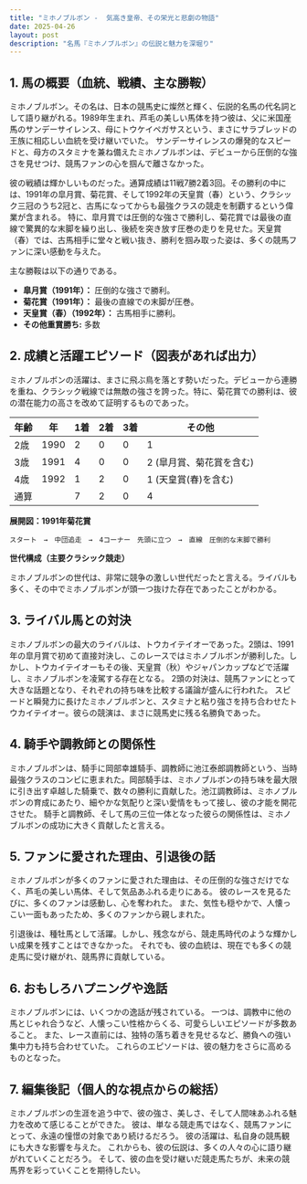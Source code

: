 ```yaml
---
title: "ミホノブルボン -  気高き皇帝、その栄光と悲劇の物語"
date: 2025-04-26
layout: post
description: "名馬『ミホノブルボン』の伝説と魅力を深堀り"
---
```


## 1. 馬の概要（血統、戦績、主な勝鞍）

ミホノブルボン。その名は、日本の競馬史に燦然と輝く、伝説的名馬の代名詞として語り継がれる。1989年生まれ、芦毛の美しい馬体を持つ彼は、父に米国産馬のサンデーサイレンス、母にトウケイペガサスという、まさにサラブレッドの王族に相応しい血統を受け継いでいた。  サンデーサイレンスの爆発的なスピードと、母方のスタミナを兼ね備えたミホノブルボンは、デビューから圧倒的な強さを見せつけ、競馬ファンの心を掴んで離さなかった。

彼の戦績は輝かしいものだった。通算成績は11戦7勝2着3回。その勝利の中には、1991年の皐月賞、菊花賞、そして1992年の天皇賞（春）という、クラシック三冠のうち2冠と、古馬になってからも最強クラスの競走を制覇するという偉業が含まれる。  特に、皐月賞では圧倒的な強さで勝利し、菊花賞では最後の直線で驚異的な末脚を繰り出し、後続を突き放す圧巻の走りを見せた。天皇賞（春）では、古馬相手に堂々と戦い抜き、勝利を掴み取った姿は、多くの競馬ファンに深い感動を与えた。

主な勝鞍は以下の通りである。

* **皐月賞（1991年）：**  圧倒的な強さで勝利。
* **菊花賞（1991年）：**  最後の直線での末脚が圧巻。
* **天皇賞（春）（1992年）：**  古馬相手に勝利。
* **その他重賞勝ち:**  多数


## 2. 成績と活躍エピソード（図表があれば出力）

ミホノブルボンの活躍は、まさに飛ぶ鳥を落とす勢いだった。デビューから連勝を重ね、クラシック戦線では無敵の強さを誇った。特に、菊花賞での勝利は、彼の潜在能力の高さを改めて証明するものであった。

| 年齢 | 年 | 1着 | 2着 | 3着 | その他 |
|---|---|---|---|---|---|
| 2歳 | 1990 | 2 | 0 | 0 | 1 |
| 3歳 | 1991 | 4 | 0 | 0 | 2 (皐月賞、菊花賞を含む) |
| 4歳 | 1992 | 1 | 2 | 0 | 1 (天皇賞(春)を含む) |
| 通算 |  | 7 | 2 | 0 | 4 |


**展開図：1991年菊花賞**

```
スタート　→　中団追走　→　4コーナー　先頭に立つ　→　直線　圧倒的な末脚で勝利
```

**世代構成（主要クラシック競走）**

ミホノブルボンの世代は、非常に競争の激しい世代だったと言える。ライバルも多く、その中でミホノブルボンが頭一つ抜けた存在であったことがわかる。


## 3. ライバル馬との対決

ミホノブルボンの最大のライバルは、トウカイテイオーであった。2頭は、1991年の皐月賞で初めて直接対決し、このレースではミホノブルボンが勝利した。しかし、トウカイテイオーもその後、天皇賞（秋）やジャパンカップなどで活躍し、ミホノブルボンを凌駕する存在となる。  2頭の対決は、競馬ファンにとって大きな話題となり、それぞれの持ち味を比較する議論が盛んに行われた。  スピードと瞬発力に長けたミホノブルボンと、スタミナと粘り強さを持ち合わせたトウカイテイオー。彼らの競演は、まさに競馬史に残る名勝負であった。


## 4. 騎手や調教師との関係性

ミホノブルボンは、騎手に岡部幸雄騎手、調教師に池江泰郎調教師という、当時最強クラスのコンビに恵まれた。岡部騎手は、ミホノブルボンの持ち味を最大限に引き出す卓越した騎乗で、数々の勝利に貢献した。池江調教師は、ミホノブルボンの育成にあたり、細やかな気配りと深い愛情をもって接し、彼の才能を開花させた。  騎手と調教師、そして馬の三位一体となった彼らの関係性は、ミホノブルボンの成功に大きく貢献したと言える。


## 5. ファンに愛された理由、引退後の話

ミホノブルボンが多くのファンに愛された理由は、その圧倒的な強さだけでなく、芦毛の美しい馬体、そして気品あふれる走りにある。  彼のレースを見るたびに、多くのファンは感動し、心を奪われた。  また、気性も穏やかで、人懐っこい一面もあったため、多くのファンから親しまれた。

引退後は、種牡馬として活躍。しかし、残念ながら、競走馬時代のような輝かしい成果を残すことはできなかった。  それでも、彼の血統は、現在でも多くの競走馬に受け継がれ、競馬界に貢献している。


## 6. おもしろハプニングや逸話

ミホノブルボンには、いくつかの逸話が残されている。  一つは、調教中に他の馬とじゃれ合うなど、人懐っこい性格からくる、可愛らしいエピソードが多数あること。  また、レース直前には、独特の落ち着きを見せるなど、勝負への強い集中力も持ち合わせていた。  これらのエピソードは、彼の魅力をさらに高めるものとなった。


## 7. 編集後記（個人的な視点からの総括）

ミホノブルボンの生涯を追う中で、彼の強さ、美しさ、そして人間味あふれる魅力を改めて感じることができた。  彼は、単なる競走馬ではなく、競馬ファンにとって、永遠の憧憬の対象であり続けるだろう。  彼の活躍は、私自身の競馬観にも大きな影響を与えた。  これからも、彼の伝説は、多くの人々の心に語り継がれていくことだろう。  そして、彼の血を受け継いだ競走馬たちが、未来の競馬界を彩っていくことを期待したい。
